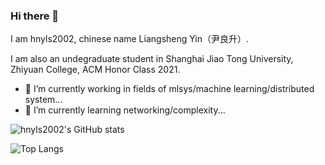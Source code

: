 ### Hi there 👋

I am hnyls2002, chinese name Liangsheng Yin（尹良升）. 

I am also an undegraduate student in Shanghai Jiao Tong University, Zhiyuan College, ACM Honor Class 2021.

- 🔭 I’m currently working in fields of mlsys/machine learning/distributed system...
- 🌱 I’m currently learning networking/complexity...

![hnyls2002's GitHub stats](https://github-readme-stats.vercel.app/api?username=hnyls2002&show_icons=true&theme=gruvbox)

![Top Langs](https://github-readme-stats.vercel.app/api/top-langs/?username=hnyls2002&theme=gruvbox)

<!--
**hnyls2002/hnyls2002** is a ✨ _special_ ✨ repository because its `README.md` (this file) appears on your GitHub profile.

Here are some ideas to get you started:

- 🔭 I’m currently working on ...
- 🌱 I’m currently learning ...
- 👯 I’m looking to collaborate on ...
- 🤔 I’m looking for help with ...
- 💬 Ask me about ...
- 📫 How to reach me: ...
- 😄 Pronouns: ...
- ⚡ Fun fact: ...
-->
